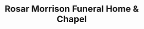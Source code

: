 ---
title: "Rosar Morrison Funeral Home & Chapel"
url: /toronto/rosar-morrison-funeral-home-und-chapel/
shop: Bestattungen
---